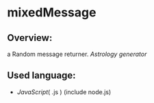  # **mixedMessage**
## Overview:
a Random message returner. *Astrology generator*
## Used language:
* *JavaScript*( .js ) (include node.js)